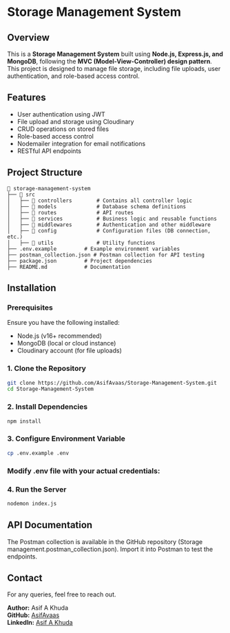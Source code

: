 # Storage Management System

## Overview
This is a **Storage Management System** built using **Node.js, Express.js, and MongoDB**, following the **MVC (Model-View-Controller) design pattern**. This project is designed to manage file storage, including file uploads, user authentication, and role-based access control.

## Features
- User authentication using JWT
- File upload and storage using Cloudinary
- CRUD operations on stored files
- Role-based access control
- Nodemailer integration for email notifications
- RESTful API endpoints

## Project Structure
```
📂 storage-management-system
├── 📂 src
│   ├── 📁 controllers        # Contains all controller logic
│   ├── 📁 models             # Database schema definitions
│   ├── 📁 routes             # API routes
│   ├── 📁 services           # Business logic and reusable functions
│   ├── 📁 middlewares        # Authentication and other middleware
│   ├── 📁 config             # Configuration files (DB connection, etc.)
│   ├── 📁 utils              # Utility functions
├── .env.example         # Example environment variables
├── postman_collection.json # Postman collection for API testing
├── package.json         # Project dependencies
├── README.md            # Documentation
```



## Installation
### Prerequisites
Ensure you have the following installed:
- Node.js (v16+ recommended)
- MongoDB (local or cloud instance)
- Cloudinary account (for file uploads)

### 1. Clone the Repository
```sh
git clone https://github.com/AsifAvaas/Storage-Management-System.git
cd Storage-Management-System
```
### 2. Install Dependencies
```sh
npm install
```
### 3. Configure Environment Variable
```sh
cp .env.example .env
```

### Modify .env file with your actual credentials:

### 4. Run the Server
```sh
nodemon index.js
```
## API Documentation
The Postman collection is available in the GitHub repository (Storage management.postman_collection.json). Import it into Postman to test the endpoints.

## Contact
For any queries, feel free to reach out.

**Author:** Asif A Khuda  
**GitHub:** [AsifAvaas](https://github.com/AsifAvaas)  
**LinkedIn:** [Asif A Khuda](https://www.linkedin.com/in/asifavaas)





